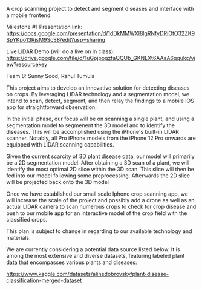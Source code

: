 A crop scanning project to detect and segment diseases and interface with a mobile frontend.

Milestone #1 Presentation link: https://docs.google.com/presentation/d/1dDkMMWXl8lgRNfyDRiOtO32ZK9SpYKpo13RjsM9ScS8/edit?usp=sharing

Live LiDAR Demo (will do a live on in class): https://drive.google.com/file/d/1uGpjpogzfaQQUb_GKNLXt6AAaA6qqukc/view?resourcekey 


Team 8: Sunny Sood, Rahul Tumula

This project aims to develop an innovative solution for detecting diseases on crops. By leveraging LIDAR technology and a segmentation model, we intend to scan, detect, segment, and then relay the findings to a mobile iOS app for straightforward observation.

In the initial phase, our focus will be on scanning a single plant, and using a segmentation model to segmenent the 3D model and to identify the diseases. This will be accomplished using the iPhone's built-in LIDAR scanner. Notably, all Pro iPhone models from the iPhone 12 Pro onwards are equipped with LIDAR scanning capabilities.

Given the current scarcity of 3D plant disease data, our model will primarily be a 2D segmentation model. After obtaining a 3D scan of a plant, we will identify the most optimal 2D slice within the 3D scan. This slice will then be fed into our model following some preprocessing. Afterwards the 2D slice will be projected back onto the 3D model

Once we have established our small scale Iphone crop scanning app, we will increase the scale of the project and possibly add a drone as well as an actual LIDAR camera to scan numerous crops to check for crop disease and push to our mobile app for an interactive model of the crop field with the classified crops.

This plan is subject to change in regarding to our available technology and materials.

We are currently considering a potential data source listed below. It is among the most extensive and diverse datasets, featuring labeled plant data that encompasses various plants and diseases:

https://www.kaggle.com/datasets/alinedobrovsky/plant-disease-classification-merged-dataset
